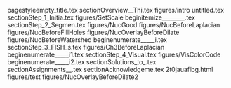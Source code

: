 pagestyleempty_title.tex
sectionOverview__Thi.tex
figures/intro
untitled.tex
sectionStep_1_Initia.tex
figures/SetScale
beginitemize________.tex
sectionStep_2_Segmen.tex
figures/NucGood
figures/NucBeforeLaplacian
figures/NucBeforeFillHoles
figures/NucOverlayBeforeDilate
figures/NucBeforeWatershed
beginenumerate_____i.tex
sectionStep_3_FISH_s.tex
figures/Ch3BeforeLaplacian
beginenumerate_____i1.tex
sectionStep_4_Visual.tex
figures/VisColorCode
beginenumerate_____i2.tex
sectionSolutions_to_.tex
sectionAssignments__.tex
sectionAcknowledgeme.tex
2t0jauaflbg.html
figures/test
figures/NucOverlayBeforeDilate2

